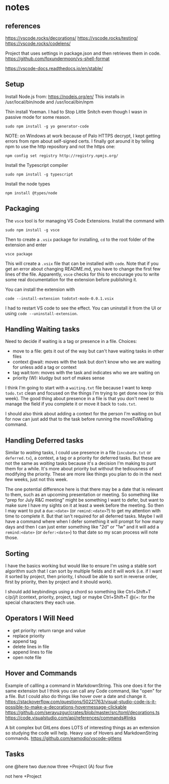 # notes

## references
https://vscode.rocks/decorations/
https://vscode.rocks/testing/
https://vscode.rocks/codelens/

Project that uses settings in package.json and then retrieves them in code.
https://github.com/foxundermoon/vs-shell-format

https://vscode-docs.readthedocs.io/en/stable/

## Setup
Install Node.js from: https://nodejs.org/en/
This installs in /usr/local/bin/node and /usr/local/bin/npm

Thin install Yoeman. I had to Stop Little Snitch even though I wasn in passive mode for some reason.

    sudo npm install -g yo generator-code

NOTE: on Windows at work because of Palo HTTPS decrypt, I kept getting errors from npm about self-signed certs. I finally got around it by telling npm to use the http repository and not the https one:

    npm config set registry http://registry.npmjs.org/

Install the Typescript compiler

    sudo npm install -g typescript

Install the node types

    npm install @types/node

## Packaging

The `vsce` tool is for managing VS Code Extensions. Install the command with

    sudo npm install -g vsce

Then to create a `.vsix` package for installing, `cd` to the root folder of the extension and enter

    vsce package

This will create a `.vsix` file that can be installed with `code`. Note that if you get an error about changing README.md, you have to change the first few lines of the file. Apparently, `vsce` checks for this to encourage you to write some real documentation for the extension before publishing it.

You can install the extension with

    code --install-extension todotxt-mode-0.0.1.vsix 

I had to restart VS code to see the effect. You can uninstall it from the UI or
using `code --uninstall-extension`.

## Handling Waiting tasks
Need to decide if waiting is a tag or presence in a file. Choices:

- move to a file: gets it out of the way but can't have waiting tasks in other files
- context @wait: moves with the task but don't know who we are waiting for unless add a tag or context
- tag wait:tom: moves with the task and indicates who we are waiting on
- priority (W): kludgy but sort of makes sense

I think I'm going to start with a `waiting.txt` file because I want to keep `todo.txt` clean and focused on the things I'm trying to get done now (or this week). The good thing about presence in a file is that you don't need to manage the field if you complete it or move it back to `todo.txt`.

I should also think about adding a context for the person I'm waiting on but for now can just add that to the task before running the moveToWaiting command.

## Handling Deferred tasks
Similar to *waiting* tasks, I could use presence in a file (`incubate.txt` or `deferred.tx`), a context, a tag or a priority for deferred tasks. But these are not the same as *waiting* tasks because it's a decision I'm making to punt them for a while. It's more about priority but without the tediousness of modifying the priority. These are more like things you plan to do in the next few weeks, just not this week.

The one potential difference here is that there may be a date that is relevant to them, such as an upcoming presentation or meeting. So something like "prep for July R&C meeting" might be something I want to defer, but want to make sure I have my sights on it at least a week before the meeting. So then I may want to put a `due:<date>` (or `remind:<date>`?) to get my attention with time to complete it. But that isn't required for all deferred tasks. Maybe I will have a command where when I defer something it will prompt for how many days and then I can just enter something like "2d" or "1w" and it will add a `remind:<date>` (or `defer:<date>`) to that date so my scan process will note those.

## Sorting
I have the basics working but would like to ensure I'm using a stable sort algorithm such that I can sort by multiple fields and it will work (i.e. if I want it sorted by project, then priority, I shoudl be able to sort in reverse order, first by priority, then by project and it should work).

I should add keybindings using a chord so something like Ctrl+Shift+T c/p/j/t (context, priority, project, tag) or maybe Ctrl+Shift+T @(+: for the special characters they each use.

## Operators I Will Need
- get priority: return range and value
- replace priority
- append tag
- delete lines in file
- append lines to file
- open note file

## Hover and Commands
Example of callling a command in MarkdownString. This one does it for the same extension but I think you can call any Code command, like "open" for a file. But I could also do things like hover over a date and change it.
https://stackoverflow.com/questions/50221763/visual-studio-code-is-it-possible-to-make-a-decorations-hovermessage-clickable
https://github.com/serayuzgur/crates/blob/master/src/toml/decorations.ts
https://code.visualstudio.com/api/references/commands#links

A bit complex but GitLens does LOTS of interesting things as an extension so studying the code will help. Heavy use of Hovers and MarkdownString commands.
https://github.com/eamodio/vscode-gitlens

## Tasks
one @here 
two due:now 
three +Project
(A) four
five

not here +Project
